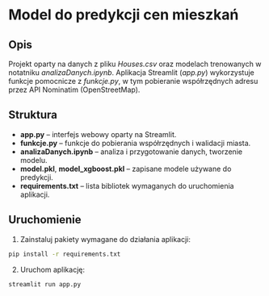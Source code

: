 # Model do predykcji cen mieszkań

## Opis
Projekt oparty na danych z pliku *Houses.csv* oraz modelach trenowanych w notatniku *analizaDanych.ipynb*. Aplikacja Streamlit (*app.py*) wykorzystuje funkcje pomocnicze z *funkcje.py*, w tym pobieranie współrzędnych adresu przez API Nominatim (OpenStreetMap).

## Struktura
- **app.py** – interfejs webowy oparty na Streamlit.  
- **funkcje.py** – funkcje do pobierania współrzędnych i walidacji miasta.  
- **analizaDanych.ipynb** – analiza i przygotowanie danych, tworzenie modelu.  
- **model.pkl**, **model_xgboost.pkl** – zapisane modele używane do predykcji.  
- **requirements.txt** – lista bibliotek wymaganych do uruchomienia aplikacji.

## Uruchomienie
1. Zainstaluj pakiety wymagane do działania aplikacji: 
``` bash
pip install -r requirements.txt
```
2. Uruchom aplikację:
``` bash 
streamlit run app.py
```

